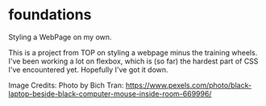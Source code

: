 # foundations
Styling a WebPage on my own.

This is a project from TOP on styling a webpage minus the training wheels. I've been working a lot on flexbox, which is (so far) the hardest part of CSS I've encountered yet. Hopefully I've got it down.

Image Credits:
Photo by Bich Tran: https://www.pexels.com/photo/black-laptop-beside-black-computer-mouse-inside-room-669996/
